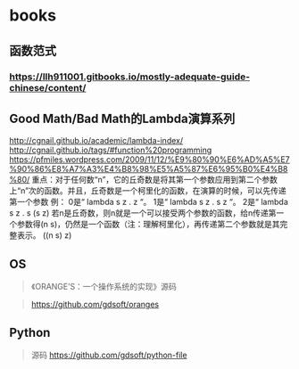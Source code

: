 # books

## 函数范式
### https://llh911001.gitbooks.io/mostly-adequate-guide-chinese/content/

## Good Math/Bad Math的Lambda演算系列

http://cgnail.github.io/academic/lambda-index/
http://cgnail.github.io/tags/#function%20programming
https://pfmiles.wordpress.com/2009/11/12/%E9%80%90%E6%AD%A5%E7%90%86%E8%A7%A3%E4%B8%98%E5%A5%87%E6%95%B0%E4%B8%80/
重点：对于任何数“n”，它的丘奇数是将其第一个参数应用到第二个参数上“n”次的函数。并且，丘奇数是一个柯里化的函数，在演算的时候，可以先传递第一个参数
例：
0是“ lambda s z . z “。
1是“ lambda s z . s z “。
2是“ lambda s z . s (s z)
若n是丘奇数，则n就是一个可以接受两个参数的函数，给n传递第一个参数得(n s)，仍然是一个函数（注：理解柯里化），再传递第二个参数就是其完整表示。
((n s) z)

## OS
>《ORANGE’S：一个操作系统的实现》源码

> https://github.com/gdsoft/oranges

## Python
> 源码
> https://github.com/gdsoft/python-file
